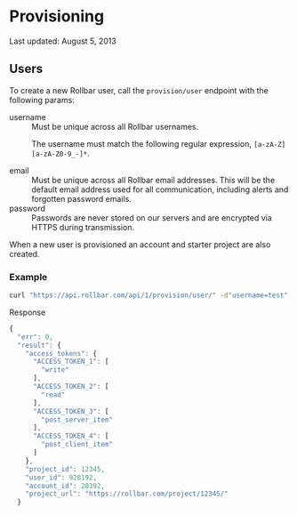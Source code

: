 # Provisioning

Last updated: August 5, 2013

<!-- Sub:[TOC] -->

## Users

To create a new Rollbar user, call the ```provision/user``` endpoint with the following params:

  <dl>
  <dt>username</dt>
  <dd>Must be unique across all Rollbar usernames.

The username must match the following regular expression, ```[a-zA-Z][a-zA-Z0-9_-]*```.

  </dd>
  <dt>email</dt>
  <dd>Must be unique across all Rollbar email addresses. This will be the default email address used for all communication, including alerts and forgotten password emails.</dd>
  <dt>password</dt>
  <dd>Passwords are never stored on our servers and are encrypted via HTTPS during transmission.</dd>
  </dl>

When a new user is provisioned an account and starter project are also created.

### Example

```bash
curl "https://api.rollbar.com/api/1/provision/user/" -d"username=test" -d"email=test@rollbar.com" -d"password=PA$$w0RD"
```

  Response

```javascript
{
  "err": 0,
  "result": {
    "access_tokens": {
      "ACCESS_TOKEN_1": [
        "write"
      ],
      "ACCESS_TOKEN_2": [
        "read"
      ],
      "ACCESS_TOKEN_3": [
        "post_server_item"
      ],
      "ACCESS_TOKEN_4": [
        "post_client_item"
      ]
    },
    "project_id": 12345,
    "user_id": 928192,
    "account_id": 28392,
    "project_url": "https://rollbar.com/project/12345/"
  }
```
